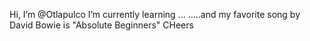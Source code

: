 Hi, I’m @Otlapulco
I’m currently learning ...
.....and my favorite song by David Bowie is "Absolute Beginners"
CHeers
